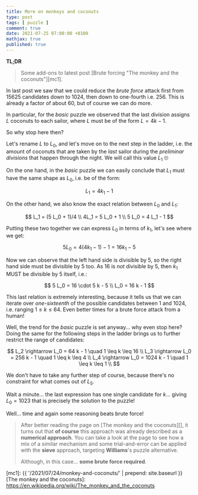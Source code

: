 ```yaml
---
title: More on monkeys and coconuts
type: post
tags: [ puzzle ]
comment: true
date: 2021-07-25 07:00:00 +0100
mathjax: true
published: true
---
```


**TL;DR**

> Some add-ons to latest post [Brute forcing "The monkey and the
> coconuts"][mc1].

In last post we saw that we could reduce the *brute force* attack first
from 15625 candidates down to 1024, then down to one-fourth i.e. 256.
This is already a factor of about 60, but of course we can do more.

In particular, for the *basic* puzzle we observed that the last division
assigns $L$ coconuts to each sailor, where $L$ must be of the form $L =
4k - 1$.

So why stop here then?

Let's rename $L$ to $L_0$, and let's move on to the next step in the
ladder, i.e. the amount of coconuts that are taken by the *last* sailor
during the *preliminar divisions* that happen through the night. We will
call this value $L_1$ 🙄

On the one hand, in the *basic* puzzle we can easily conclude that $L_1$
must have the same shape as $L_0$, i.e. be of the form:

$$
L_1 = 4 k_1 - 1
$$

On the other hand, we also know the exact relation between $L_0$ and
$L_1$:

$$
L_1 = (5 L_0 + 1)/4 \\
4L_1 = 5 L_0 + 1 \\
5 L_0 = 4 L_1 - 1
$$

Putting these two together we can express $L_0$ in terms of $k_1$, let's
see where we get:

$$
5 L_0 = 4(4 k_1 - 1) - 1 = 16 k_1 - 5
$$

Now we can observe that the left hand side is divisible by 5, so the
right hand side must be divisible by 5 too. As 16 is *not* divisible by
5, then $k_1$ MUST be divisible by 5 itself, i.e.:

$$
5 L_0 = 16 \cdot 5 k - 5 \\
L_0 = 16 k - 1
$$

This last relation is extremely interesting, because it tells us that we
can iterate over *one-sixteenth* of the possible candidates between 1
and 1024, i.e. ranging $1 \leq k \leq 64$. Even better times for a brute
force attack from a human!

Well, the trend for the *basic* puzzle is set anyway... why even stop
here? Doing the same for the following steps in the ladder brings us to
further restrict the range of candidates:

$$
L_2 \rightarrow L_0 = 64 k - 1 \quad 1 \leq k \leq 16 \\
L_3 \rightarrow L_0 = 256 k - 1 \quad 1 \leq k \leq 4 \\
L_4 \rightarrow L_0 = 1024 k - 1 \quad 1 \leq k \leq 1 \\
$$

We don't have to take any further step of course, because there's no
constraint for what comes out of $L_5$.

Wait a minute... the last expression has one single candidate for $k$...
giving $L_0 = 1023$ that is precisely the solution to the puzzle!

Well... time and again some reasoning beats brute force!

> After better reading the page on [The monkey and the coconuts][], it
> turns out that **of course** this approach was already described as a
> **numerical approach**. You can take a look at the page to see how a
> mix of a similar mechanism and some trial-and-error can be applied
> with the **sieve** approach, targeting **Williams**'s puzzle
> alternative.
>
> Although, in this case... **some brute force required**.


[Perl]: https://www.perl.org/
[Raku]: https://raku.org/
[mc1]: {{ '/2021/07/24/monkey-and-coconuts/' | prepend: site.baseurl }}
[The monkey and the coconuts]: https://en.wikipedia.org/wiki/The_monkey_and_the_coconuts
